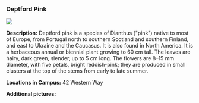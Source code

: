 ### Deptford Pink
![](http://www.astro.princeton.edu/~ruixu/fig/DeptfordPink.jpg)

**Description:** Deptford pink is a species of Dianthus ("pink") native to most of Europe, from Portugal north to southern Scotland and southern Finland, and east to Ukraine and the Caucasus. It is also found in North America. It is a herbaceous annual or biennial plant growing to 60 cm tall. The leaves are hairy, dark green, slender, up to 5 cm long. The flowers are 8–15 mm diameter, with five petals, bright reddish-pink; they are produced in small clusters at the top of the stems from early to late summer.

**Locations in Campus:**  42 Western Way

**Additional pictures:**
